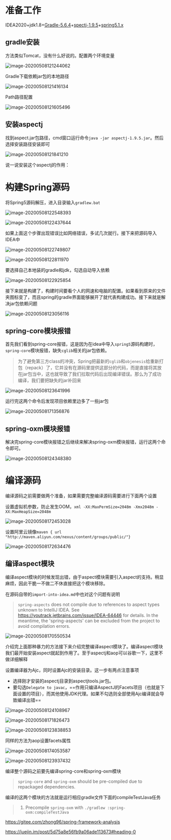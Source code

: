 # 准备工作

IDEA2020+jdk1.8+[Gradle-5.6.4](https://gradle.org/releases/)+[spectj-1.9.5](https://www.eclipse.org/aspectj/downloads.php)+[spring5.1.x](https://github.com/spring-projects/spring-framework/tree/5.1.x)

## gradle安装

方法类似Tomcat，没有什么好说的。配置两个环境变量

![image-20200508121244062](Idea+Gradle编译Spring5.1.x源码.assets/image-20200508121244062.png)



Gradle下载依赖jar包的本地路径

![image-20200508121416134](Idea+Gradle编译Spring5.1.x源码.assets/image-20200508121416134.png)

Path路径配置

![image-20200508121605496](Idea+Gradle编译Spring5.1.x源码.assets/image-20200508121605496.png)

## 安装aspectj

找到aspect.jar包路径，cmd窗口运行命令`java -jar aspectj-1.9.5.jar`。然后选择安装路径安装即可

![image-20200508121841210](Idea+Gradle编译Spring5.1.x源码.assets/image-20200508121841210.png)

说一说安装这个aspectj的作用：





# 构建Spring源码

将Spring5源码解压，进入目录输入`gradlew.bat`

![image-20200508122548393](Idea+Gradle编译Spring5.1.x源码.assets/image-20200508122548393.png)

![image-20200508122437644](Idea+Gradle编译Spring5.1.x源码.assets/image-20200508122437644.png)

如果上面这个步骤出现错误比如网络错误，多试几次就行。接下来把源码导入IDEA中

![image-20200508122749807](Idea+Gradle编译Spring5.1.x源码.assets/image-20200508122749807.png)



![image-20200508122811970](Idea+Gradle编译Spring5.1.x源码.assets/image-20200508122811970.png)



要选择自己本地装的gradle和jdk，勾选自动导入依赖

![image-20200508122925854](Idea+Gradle编译Spring5.1.x源码.assets/image-20200508122925854.png)

接下来就是构建了，构建时间要看个人的网速和电脑的配置。如果看到原来的文件夹图标变了，而且spring的gradle界面能够展开了就代表构建成功。接下来就是解决jar包依赖问题

![image-20200508123056116](Idea+Gradle编译Spring5.1.x源码.assets/image-20200508123056116.png)



## spring-core模块报错

首先我们看到spring-core报错，这是因为在idea中导入`spring5`源码构建时，`spring-core`模块报错，缺失`cglib`相关的jar包依赖。

> 为了避免第三方class的冲突，Spring把最新的`cglib`和`objenesis`给重新打包（repack）了，它并没有在源码里提供这部分的代码，而是直接将其放在jar包当中，这也就导致了我们拉取代码后出现编译错误。那么为了成功编译，我们要把缺失的jar补回来

![image-20200508123641996](Idea+Gradle编译Spring5.1.x源码.assets/image-20200508123641996.png)

运行完这两个命令后发现项目依赖里边多了一些jar包

![image-20200508171356876](Idea+Gradle编译Spring5.1.x源码.assets/image-20200508171356876.png)

## spring-oxm模块报错

解决完spring-core模块报错之后继续来解决spring-oxm模块报错，运行这两个命令即可。

![image-20200508124348380](Idea+Gradle编译Spring5.1.x源码.assets/image-20200508124348380.png)



# 编译源码

编译源码之前需要做两个准备，如果需要完整编译源码需要进行下面两个设置

设置虚拟机参数，防止发生OOM，`xml -XX:MaxPermSize=2048m -Xmx2048m -XX:MaxHeapSize=2048m`

![image-20200508172453028](Idea+Gradle编译Spring5.1.x源码.assets/image-20200508172453028.png)

设置阿里云镜像`maven { url "http://maven.aliyun.com/nexus/content/groups/public/"}`

![image-20200508172634476](Idea+Gradle编译Spring5.1.x源码.assets/image-20200508172634476.png)

##  编译aspect模块

编译aspect模块的时候发现出错，由于aspect模块需要引入aspect的支持。稍显麻烦，因此干脆一不做二不休直接把这个模块移除。

在源码自带的`import-into-idea.md`中也对这个问题有说明

> `spring-aspects` does not compile due to references to aspect types unknown to IntelliJ IDEA. See https://youtrack.jetbrains.com/issue/IDEA-64446 for details. In the meantime, the 'spring-aspects' can be excluded from the project to avoid compilation errors.

![image-20200508170550534](Idea+Gradle编译Spring5.1.x源码.assets/image-20200508170550534.png)



介绍完上面那种暴力的方法接下来介绍完整编译aspect模块了。编译aspect模块我们最开始安装aspect就起到作用了。至于aspectj和aop可以谷歌一下，这里不做详细解释



设置编译器为Ajc，同时设置Ajc的安装目录。这一步有两点注意事项

+ 选择刚才安装的aspectj目录到aspectjtools.jar包。
+ 要勾选`Delegate to javac`，==作用只编译AspectJ的Facets项目（也就是下面设置的项目），而其他使用JDK代理。如果不勾选则全部使用Ajc编译就会导致编译出错==

![image-20200508124108967](Idea+Gradle编译Spring5.1.x源码.assets/image-20200508124108967.png)





![image-20200508171826473](Idea+Gradle编译Spring5.1.x源码.assets/image-20200508171826473.png)



![image-20200508123838853](Idea+Gradle编译Spring5.1.x源码.assets/image-20200508123838853.png)

同样的方法为aop设置facets属性

![image-20200508174053587](Idea+Gradle编译Spring5.1.x源码.assets/image-20200508174053587.png)







![image-20200508123937432](Idea+Gradle编译Spring5.1.x源码.assets/image-20200508123937432.png)



编译整个源码之前要先编译spring-core和spring-oxm模块

> `spring-core` and `spring-oxm` should be pre-compiled due to repackaged dependencies. 

编译的这两个模块的方法就是运行相应gradle文件下面的compileTestJava任务

> 1. Precompile `spring-oxm` with `./gradlew :spring-oxm:compileTestJava`



https://gitee.com/zhong96/spring-framework-analysis

https://juejin.im/post/5d75a8e56fb9a06ade113673#heading-0